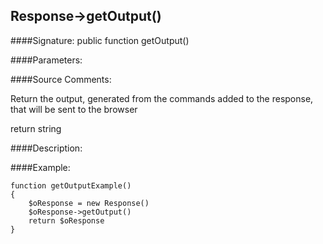 ## Response->getOutput()

####Signature: public function getOutput()

####Parameters:


####Source Comments:

Return the output, generated from the commands added to the response, that will be sent to the browser



return string



####Description:


####Example:
```
function getOutputExample()
{
    $oResponse = new Response()
    $oResponse->getOutput()
    return $oResponse
}
```